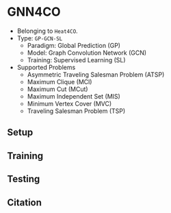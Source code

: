 # GNN4CO

* Belonging to ``Heat4CO``.
* Type: ``GP-GCN-SL``
    * Paradigm: Global Prediction (GP)
    * Model: Graph Convolution Network (GCN)
    * Training: Supervised Learning (SL)
* Supported Problems
    * Asymmetric Traveling Salesman Problem (ATSP)
    * Maximum Clique (MCl)
    * Maximum Cut (MCut)
    * Maximum Independent Set (MIS)
    * Minimum Vertex Cover (MVC)
    * Traveling Salesman Problem (TSP)

## Setup

## Training

## Testing

## Citation